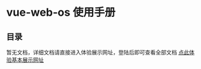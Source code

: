 # vue-web-os 使用手册

## 目录

暂无文档，详细文档请直接进入体验展示网址，登陆后即可查看全部文档
[点此体验基本展示网址](http://www.jxys.top:1000/#/signin)

